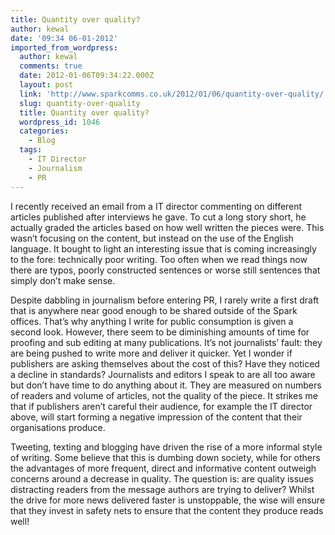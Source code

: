 ```yaml
---
title: Quantity over quality?
author: kewal
date: '09:34 06-01-2012'
imported_from_wordpress:
  author: kewal
  comments: true
  date: 2012-01-06T09:34:22.000Z
  layout: post
  link: 'http://www.sparkcomms.co.uk/2012/01/06/quantity-over-quality/'
  slug: quantity-over-quality
  title: Quantity over quality?
  wordpress_id: 1046
  categories:
    - Blog
  tags:
    - IT Director
    - Journalism
    - PR
---
```


I recently received an email from a IT director commenting on different articles published after interviews he gave. To cut a long story short, he actually graded the articles based on how well written the pieces were. This wasn’t focusing on the content, but instead on the use of the English language. It bought to light an interesting issue that is coming increasingly to the fore: technically poor writing. Too often when we read things now there are typos, poorly constructed sentences or worse still sentences that simply don’t make sense.

Despite dabbling in journalism before entering PR, I rarely write a first draft that is anywhere near good enough to be shared outside of the Spark offices. That’s why anything I write for public consumption is given a second look. However, there seem to be diminishing amounts of time for proofing and sub editing at many publications. It’s not journalists’ fault: they are being pushed to write more and deliver it quicker. Yet I wonder if publishers are asking themselves about the cost of this? Have they noticed a decline in standards? Journalists and editors I speak to are all too aware but don’t have time to do anything about it. They are measured on numbers of readers and volume of articles, not the quality of the piece. It strikes me that if publishers aren’t careful their audience, for example the IT director above, will start forming a negative impression of the content that their organisations produce.

Tweeting, texting and blogging have driven the rise of a more informal style of writing. Some believe that this is dumbing down society, while for others the advantages of more frequent, direct and informative content outweigh concerns around a decrease in quality. The question is: are quality issues distracting readers from the message authors are trying to deliver? Whilst the drive for more news delivered faster is unstoppable, the wise will ensure that they invest in safety nets to ensure that the content they produce reads well!

